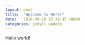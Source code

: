 ```yaml
---
layout: post
title:  "Welcome to Here!"
date:   2016-09-10 15:38:35 +0800
categories: jekyll update
---
```

Hello world!